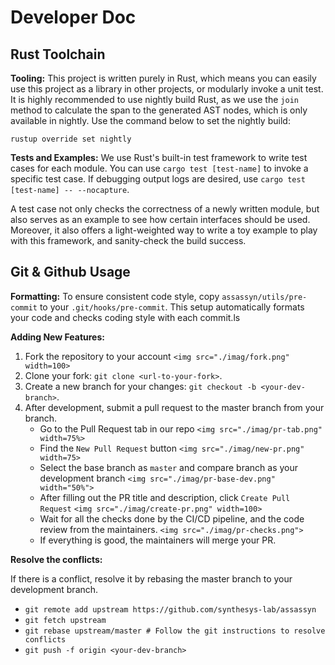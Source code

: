 # Developer Doc

## Rust Toolchain

**Tooling:** This project is written purely in Rust, which means you can easily use this
project as a library in other projects, or modularly invoke a unit test. It is highly recommended
to use nightly build Rust, as we use the `join` method to calculate the span to the generated
AST nodes, which is only available in nightly. Use the command below to set the nightly build:

````
rustup override set nightly
````

**Tests and Examples:** We use Rust's built-in test framework to write test cases for each module.
You can use `cargo test [test-name]` to invoke a specific test case. If debugging output logs are
desired, use `cargo test [test-name] -- --nocapture`.

A test case not only checks the correctness of a newly written module, but also serves as an
example to see how certain interfaces should be used. Moreover, it also offers a light-weighted
way to write a toy example to play with this framework, and sanity-check the build success.

## Git & Github Usage

**Formatting:** To ensure consistent code style, copy `assassyn/utils/pre-commit` to your
`.git/hooks/pre-commit`. This setup automatically formats your code and checks coding
style with each commit.ls

**Adding New Features:**

1. Fork the repository to your account `<img src="./imag/fork.png" width=100>`
2. Clone your fork: `git clone <url-to-your-fork>`.
3. Create a new branch for your changes: `git checkout -b <your-dev-branch>`.
4. After development, submit a pull request to the master branch from your branch.
   - Go to the Pull Request tab in our repo `<img src="./imag/pr-tab.png" width=75%>`
   - Find the `New Pull Request` button `<img src="./imag/new-pr.png" width=75>`
   - Select the base branch as `master` and compare branch as your development branch
     `<img src="./imag/pr-base-dev.png" width="50%">`
   - After filling out the PR title and description, click `Create Pull Request` `<img src="./imag/create-pr.png" width=100>`
   - Wait for all the checks done by the CI/CD pipeline, and the code review from the maintainers. `<img src="./imag/pr-checks.png">`
   - If everything is good, the maintainers will merge your PR.

**Resolve the conflicts:**

If there is a conflict, resolve it by rebasing the master branch to your development branch.

- `git remote add upstream https://github.com/synthesys-lab/assassyn`
- `git fetch upstream`
- `git rebase upstream/master # Follow the git instructions to resolve conflicts`
- `git push -f origin <your-dev-branch>`
